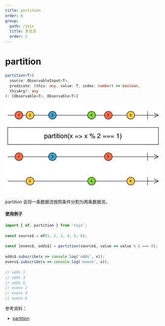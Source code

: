 ```yaml
---
title: partition
order: 6
group:
  path: /join
  title: 复合流
  order: 2
---
```


# partition

```typescript
partition<T>(
  source: ObservableInput<T>,
  predicate: (this: any, value: T, index: number) => boolean,
  thisArg?: any
): [Observable<T>, Observable<T>]
```

<img src="./images/partition.png" alt="partition" style="zoom:50%;" />

partition 会将一条数据流按照条件分割为两条数据流。

#### 使用例子

```typescript
import { of, partition } from 'rxjs';

const source$ = of(1, 2, 3, 4, 5, 6);

const [evens$, odds$] = partition(source$, value => value % 2 === 0);

odds$.subscribe(x => console.log('odds', x));
evens$.subscribe(x => console.log('evens', x));

// odds 1
// odds 3
// odds 5
// evens 2
// evens 4
// evens 6
```

参考资料：

- [partition](https://rxjs.dev/api/index/function/partition)
